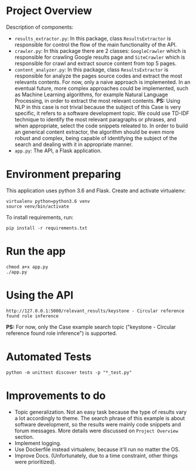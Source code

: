 # Project Overview 
Description of components:
- `results_extractor.py`: In this package, class `ResultsExtractor` is responsible for control the flow of the main functionality of the API.
- `crawler.py`: In this package there are 2 classes: `GoogleCrawler` which is responsible for crawling Google results page and `SiteCrawler` which is responsible for crawl and extract source content from top 5 pages.
- `content_analyzer.py`: In this package, class `ResultsExtractor` is responsible for analyze the pages source codes and extract the most relevants contents. For now, only a naive approach is implemented. In an eventual future, more complex approaches could be implemented, such as Machine Learning algorithms, for example Natural Language Processing, in order to extract the most relevant contents.
**PS:** Using NLP in this case is not trivial because the subject of this Case is very specific, it refers to a software development topic. We could use TD-IDF technique to identify the most relevant paragraphs or phrases, and when appropriate, select the code snippets releated to. In order to build an generical content extractor, the algorithm should be even more robust and complex, being capable of identifying the subject of the search and dealing with it in appropriate manner.
- `app.py`: The API, a Flask application.

# Environment preparing
This application uses python 3.6 and Flask.
Create and activate virtualenv:
```
virtualenv python=python3.6 venv
source venv/bin/activate
```
To install requirements, run:
```
pip install -r requirements.txt
```

# Run the app

```
chmod a+x app.py
./app.py
```

# Using the API

```
http://127.0.0.1:5000/relevant_results/keystone - Circular reference found role inference
```
**PS:** For now, only the Case example search topic ("keystone - Circular reference found role inference") is supported.

# Automated Tests

```
python -m unittest discover tests -p "*_test.py"
```

# Improvements to do

  - Topic generalization. Not an easy task because the type of results vary a lot accordingly to theme. The search phrase of this example is about software development, so the results were mainly code snippets and forum messages. More details were discussed on `Project Overview` section.
  - Implement logging.
  - Use Dockerfile instead virtualenv, because it'll run no matter the OS.
  - Improve Docs. (Unfortunately, due to a time constraint, other things were prioritized).
